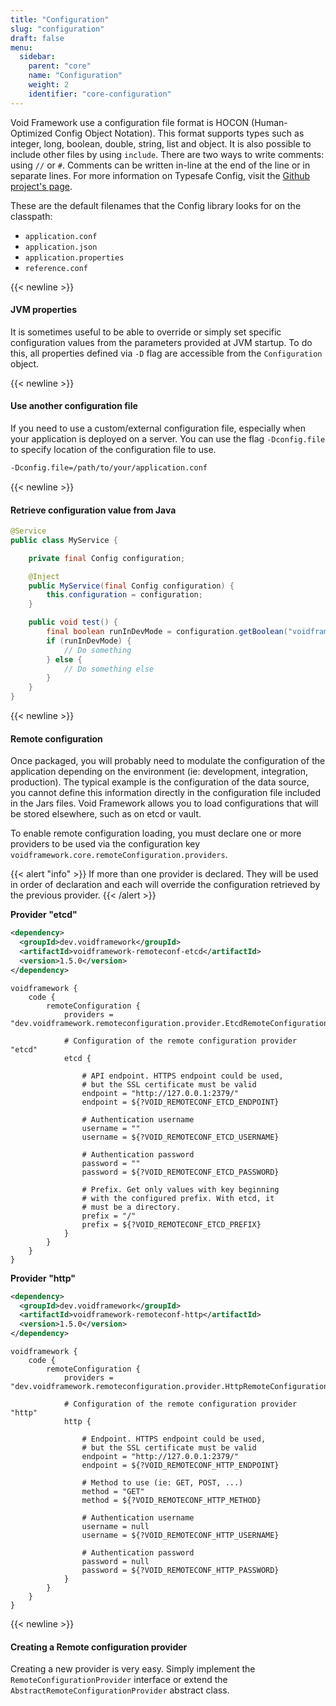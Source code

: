 ```yaml
---
title: "Configuration"
slug: "configuration"
draft: false
menu:
  sidebar:
    parent: "core"
    name: "Configuration"
    weight: 2
    identifier: "core-configuration"
---
```


Void Framework use a configuration file format is HOCON (Human-Optimized Config Object Notation). This format supports types such as integer, long, boolean, double, string, list and object. It is also possible to include other files by using `include`. There are two ways to write comments: using `//` or `#`. Comments can be written in-line at the end of the line or in separate lines. For more information on Typesafe Config, visit the [Github project's page](https://github.com/lightbend/config).


These are the default filenames that the Config library looks for on the classpath:

- `application.conf`
- `application.json`
- `application.properties`
- `reference.conf`



{{< newline >}}
#### JVM properties

It is sometimes useful to be able to override or simply set specific configuration values from the parameters provided at JVM startup. To do this, all properties defined via `-D` flag are accessible from the `Configuration` object.



{{< newline >}}
#### Use another configuration file

If you need to use a custom/external configuration file, especially when your application is deployed on a server. You can use the flag `-Dconfig.file` to specify location of the configuration file to use.

```bash
-Dconfig.file=/path/to/your/application.conf
```



{{< newline >}}
#### Retrieve configuration value from Java

```java
@Service
public class MyService {

    private final Config configuration;

    @Inject
    public MyService(final Config configuration) {
        this.configuration = configuration;
    }

    public void test() {
        final boolean runInDevMode = configuration.getBoolean("voidframework.core.runInDevMode");
        if (runInDevMode) {
            // Do something
        } else {
            // Do something else
        }
    }
}
```



{{< newline >}}
#### Remote configuration

Once packaged, you will probably need to modulate the configuration of the application depending on the environment (ie: development, integration, production). The typical example is the configuration of the data source, you cannot define this information directly in the configuration file included in the Jars files. Void Framework allows you to load configurations that will be stored elsewhere, such as on etcd or vault.

To enable remote configuration loading, you must declare one or more providers to be used via the configuration key `voidframework.core.remoteConfiguration.providers`.

{{< alert "info" >}}
If more than one provider is declared. They will be used in order of declaration and each will override the configuration retrieved by the previous provider.
{{< /alert >}}

**Provider "etcd"**

```xml
<dependency>
  <groupId>dev.voidframework</groupId>
  <artifactId>voidframework-remoteconf-etcd</artifactId>
  <version>1.5.0</version>
</dependency>
```

```text
voidframework {
    code {
        remoteConfiguration {
            providers = "dev.voidframework.remoteconfiguration.provider.EtcdRemoteConfigurationProvider"

            # Configuration of the remote configuration provider "etcd"
            etcd {

                # API endpoint. HTTPS endpoint could be used,
                # but the SSL certificate must be valid
                endpoint = "http://127.0.0.1:2379/"
                endpoint = ${?VOID_REMOTECONF_ETCD_ENDPOINT}

                # Authentication username
                username = ""
                username = ${?VOID_REMOTECONF_ETCD_USERNAME}

                # Authentication password
                password = ""
                password = ${?VOID_REMOTECONF_ETCD_PASSWORD}

                # Prefix. Get only values with key beginning
                # with the configured prefix. With etcd, it
                # must be a directory.
                prefix = "/"
                prefix = ${?VOID_REMOTECONF_ETCD_PREFIX}
            }
        }
    }
}
```


**Provider "http"**

```xml
<dependency>
  <groupId>dev.voidframework</groupId>
  <artifactId>voidframework-remoteconf-http</artifactId>
  <version>1.5.0</version>
</dependency>
```

```text
voidframework {
    code {
        remoteConfiguration {
            providers = "dev.voidframework.remoteconfiguration.provider.HttpRemoteConfigurationProvider"

            # Configuration of the remote configuration provider "http"
            http {

                # Endpoint. HTTPS endpoint could be used,
                # but the SSL certificate must be valid
                endpoint = "http://127.0.0.1:2379/"
                endpoint = ${?VOID_REMOTECONF_HTTP_ENDPOINT}

                # Method to use (ie: GET, POST, ...)
                method = "GET"
                method = ${?VOID_REMOTECONF_HTTP_METHOD}

                # Authentication username
                username = null
                username = ${?VOID_REMOTECONF_HTTP_USERNAME}

                # Authentication password
                password = null
                password = ${?VOID_REMOTECONF_HTTP_PASSWORD}
            }
        }
    }
}
```


{{< newline >}}
#### Creating a Remote configuration provider

Creating a new provider is very easy. Simply implement the `RemoteConfigurationProvider` interface or extend the `AbstractRemoteConfigurationProvider` abstract class.
